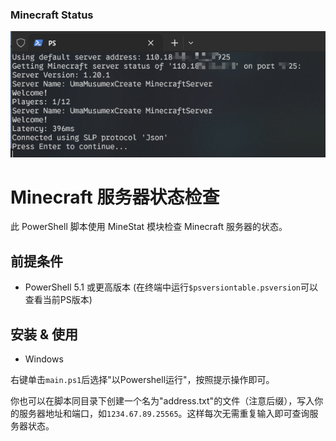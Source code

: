 
### Minecraft Status 

![](./assets/demo.png)


# Minecraft 服务器状态检查

此 PowerShell 脚本使用 MineStat 模块检查 Minecraft 服务器的状态。

## 前提条件

- PowerShell 5.1 或更高版本 (在终端中运行`$psversiontable.psversion`可以查看当前PS版本)

## 安装 & 使用 
* Windows 

右键单击`main.ps1`后选择"以Powershell运行"，按照提示操作即可。

你也可以在脚本同目录下创建一个名为"address.txt"的文件（注意后缀），写入你的服务器地址和端口，如`1234.67.89.25565`。这样每次无需重复输入即可查询服务器状态。





